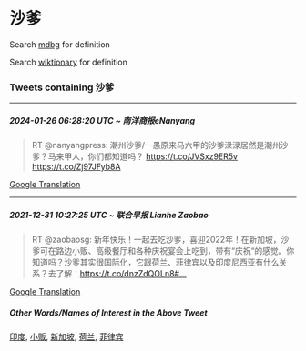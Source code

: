 # 沙爹

Search [mdbg](https://www.mdbg.net/chinese/dictionary?page=worddict&wdrst=0&wdqb=沙爹) for definition

Search [wiktionary](https://en.wiktionary.org/wiki/沙爹) for definition

### Tweets containing 沙爹

___
##### 2024-01-26 06:28:20 UTC ~ 南洋商报eNanyang
> RT @nanyangpress: 潮州沙爹/一愚原来马六甲的沙爹渌渌居然是潮州沙爹？马来甲人，你们都知道吗？ https://t.co/JVSxz9ER5v https://t.co/Zj97JFyb8A

[Google Translation](https://translate.google.com/?hi=en&tab=TT&sl=zh-CN&tl=en&op=translate&text=RT+%40nanyangpress%3A+%E6%BD%AE%E5%B7%9E%E6%B2%99%E7%88%B9%2F%E4%B8%80%E6%84%9A%E5%8E%9F%E6%9D%A5%E9%A9%AC%E5%85%AD%E7%94%B2%E7%9A%84%E6%B2%99%E7%88%B9%E6%B8%8C%E6%B8%8C%E5%B1%85%E7%84%B6%E6%98%AF%E6%BD%AE%E5%B7%9E%E6%B2%99%E7%88%B9%EF%BC%9F%E9%A9%AC%E6%9D%A5%E7%94%B2%E4%BA%BA%EF%BC%8C%E4%BD%A0%E4%BB%AC%E9%83%BD%E7%9F%A5%E9%81%93%E5%90%97%EF%BC%9F+https%3A%2F%2Ft.co%2FJVSxz9ER5v+https%3A%2F%2Ft.co%2FZj97JFyb8A)
___
##### 2021-12-31 10:27:25 UTC ~ 联合早报 Lianhe Zaobao
> RT @zaobaosg: 新年快乐！一起去吃沙爹，喜迎2022年！在新加坡，沙爹可在路边小贩、高级餐厅和各种庆祝宴会上吃到，带有“庆祝“的感觉。你知道吗？沙爹其实很国际化，它跟荷兰、菲律宾以及印度尼西亚有什么关系？去了解：https://t.co/dnzZdQOLn8#…

[Google Translation](https://translate.google.com/?hi=en&tab=TT&sl=zh-CN&tl=en&op=translate&text=RT+%40zaobaosg%3A+%E6%96%B0%E5%B9%B4%E5%BF%AB%E4%B9%90%EF%BC%81%E4%B8%80%E8%B5%B7%E5%8E%BB%E5%90%83%E6%B2%99%E7%88%B9%EF%BC%8C%E5%96%9C%E8%BF%8E2022%E5%B9%B4%EF%BC%81%E5%9C%A8%E6%96%B0%E5%8A%A0%E5%9D%A1%EF%BC%8C%E6%B2%99%E7%88%B9%E5%8F%AF%E5%9C%A8%E8%B7%AF%E8%BE%B9%E5%B0%8F%E8%B4%A9%E3%80%81%E9%AB%98%E7%BA%A7%E9%A4%90%E5%8E%85%E5%92%8C%E5%90%84%E7%A7%8D%E5%BA%86%E7%A5%9D%E5%AE%B4%E4%BC%9A%E4%B8%8A%E5%90%83%E5%88%B0%EF%BC%8C%E5%B8%A6%E6%9C%89%E2%80%9C%E5%BA%86%E7%A5%9D%E2%80%9C%E7%9A%84%E6%84%9F%E8%A7%89%E3%80%82%E4%BD%A0%E7%9F%A5%E9%81%93%E5%90%97%EF%BC%9F%E6%B2%99%E7%88%B9%E5%85%B6%E5%AE%9E%E5%BE%88%E5%9B%BD%E9%99%85%E5%8C%96%EF%BC%8C%E5%AE%83%E8%B7%9F%E8%8D%B7%E5%85%B0%E3%80%81%E8%8F%B2%E5%BE%8B%E5%AE%BE%E4%BB%A5%E5%8F%8A%E5%8D%B0%E5%BA%A6%E5%B0%BC%E8%A5%BF%E4%BA%9A%E6%9C%89%E4%BB%80%E4%B9%88%E5%85%B3%E7%B3%BB%EF%BC%9F%E5%8E%BB%E4%BA%86%E8%A7%A3%EF%BC%9Ahttps%3A%2F%2Ft.co%2FdnzZdQOLn8%23%E2%80%A6)
##### Other Words/Names of Interest in the Above Tweet
[印度](印度.md), [小贩](小贩.md), [新加坡](新加坡.md), [荷兰](荷兰.md), [菲律宾](菲律宾.md)
